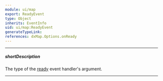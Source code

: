 ```yaml
---
module: ui/map
export: ReadyEvent
type: Object
inherits: EventInfo
uid: ui/map:ReadyEvent
generateTypeLink: 
references: dxMap.Options.onReady
---
```

---
##### shortDescription
The type of the [ready]({basewidgetpath}/Events/#ready) event handler's argument.

---
<!-- Description goes here -->